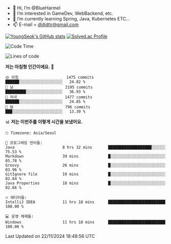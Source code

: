 - 👋 Hi, I’m @BlueHarmel
- 👀 I’m interested in GameDev, WebBackend, etc.
- 🌱 I’m currently learning Spring, Java, Kubernetes ETC...
- 📫 E-mail = dldjdtjr@gmail.com

[![YoungSeok's GitHub stats](https://github-readme-stats.vercel.app/api?username=BlueHarmel&show_icons=true&theme=transparent)](https://github.com/anuraghazra/github-readme-stats)
[![Solved.ac Profile](http://mazassumnida.wtf/api/v2/generate_badge?boj=dldjdtjr)](https://solved.ac/dldjdtjr/)

<!--START_SECTION:waka-->
![Code Time](http://img.shields.io/badge/Code%20Time-787%20hrs%2037%20mins-blue)

![Lines of code](https://img.shields.io/badge/%EC%A0%80%EB%8A%94%20%EC%97%AC%ED%83%9C%EA%B9%8C%EC%A7%80%20-46.7%20million%20%EC%A4%84%EC%9D%98%20%EC%BD%94%EB%93%9C%EB%A5%BC%20%EC%9E%91%EC%84%B1%ED%96%88%EC%96%B4%EC%9A%94.-blue)

**저는 아침형 인간이에요. 🐤** 

```text
🌞 아침                     1475 commits        ██████░░░░░░░░░░░░░░░░░░░   24.82 % 
🌆 낮　                     2195 commits        █████████░░░░░░░░░░░░░░░░   36.93 % 
🌃 저녁                     1477 commits        ██████░░░░░░░░░░░░░░░░░░░   24.85 % 
🌙 밤　                     796 commits         ███░░░░░░░░░░░░░░░░░░░░░░   13.39 % 
```


📊 **저는 이번주를 이렇게 시간을 보냈어요.** 

```text
🕑︎ Timezone: Asia/Seoul

💬 프로그래밍 언어들: 
Java                     8 hrs 32 mins       ███████████████████░░░░░░   75.53 % 
Markdown                 39 mins             █░░░░░░░░░░░░░░░░░░░░░░░░   05.78 % 
Groovy                   26 mins             █░░░░░░░░░░░░░░░░░░░░░░░░   03.96 % 
GitIgnore file           19 mins             █░░░░░░░░░░░░░░░░░░░░░░░░   02.84 % 
Java Properties          18 mins             █░░░░░░░░░░░░░░░░░░░░░░░░   02.66 % 

🔥 에디터들: 
IntelliJ IDEA            11 hrs 18 mins      █████████████████████████   100.00 % 

💻 운영 체제들: 
Windows                  11 hrs 18 mins      █████████████████████████   100.00 % 
```


 Last Updated on 22/11/2024 18:48:56 UTC
<!--END_SECTION:waka-->
<!---
BlueHarmel/BlueHarmel is a ✨ special ✨ repository because its `README.md` (this file) appears on your GitHub profile.
You can click the Preview link to take a look at your changes.
--->

